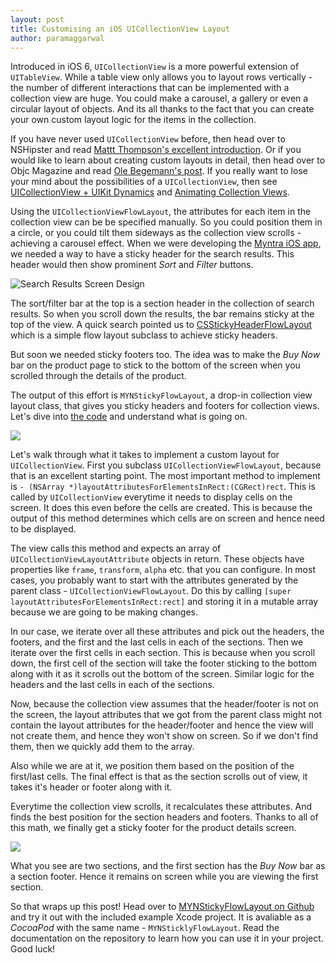 ```yaml
---
layout: post
title: Customising an iOS UICollectionView Layout
author: paramaggarwal
---
```


Introduced in iOS 6, `UICollectionView` is a more powerful extension of `UITableView`. While a table view only allows you to layout rows vertically - the number of different interactions that can be implemented with a collection view are huge. You could make a carousel, a gallery or even a circular layout of objects. And its all thanks to the fact that you can create your own custom layout logic for the items in the collection.

If you have never used `UICollectionView` before, then head over to NSHipster and read [Mattt Thompson's excellent introduction](http://nshipster.com/uicollectionview/). Or if you would like to learn about creating custom layouts in detail, then head over to Objc Magazine and read [Ole Begemann's post](http://www.objc.io/issue-3/collection-view-layouts.html). If you really want to lose your mind about the possibilities of a `UICollectionView`, then see [UICollectionView + UIKit Dynamics](http://www.objc.io/issue-5/collection-views-and-uidynamics.html) and [Animating Collection Views](http://www.objc.io/issue-12/collectionview-animations.html).

Using the `UICollectionViewFlowLayout`, the attributes for each item in the collection view can be be specified manually. So you could position them in a circle, or you could tilt them sideways as the collection view scrolls - achieving a carousel effect. When we were developing the [Myntra iOS app](https://itunes.apple.com/in/app/myntra-indias-fashion-store/id907394059?mt=8), we needed a way to have a sticky header for the search results. This header would then show prominent *Sort* and *Filter* buttons.

![Search Results Screen Design](https://31.media.tumblr.com/4d96a4d57547340292fe11fb37d95211/tumblr_inline_nan10mKktd1qbzhpz.png)

The sort/filter bar at the top is a section header in the collection of search results. So when you scroll down the results, the bar remains sticky at the top of the view. A quick search pointed us to [CSStickyHeaderFlowLayout](https://github.com/jamztang/CSStickyHeaderFlowLayout) which is a simple flow layout subclass to achieve sticky headers. 

But soon we needed sticky footers too. The idea was to make the *Buy Now* bar on the product page to stick to the bottom of the screen when you scrolled through the details of the product.

The output of this effort is `MYNStickyFlowLayout`, a drop-in collection view layout class, that gives you sticky headers and footers for collection views. Let's dive into [the code](https://github.com/myntra/MYNStickyFlowLayout/blob/master/Classes/MYNStickyFlowLayout.m) and understand what is going on.

![](http://myntra.myntassets.com/myx/images/Example.7fdcdb0de31e76c13eeb8ee61db5f06411aa6e43.gif)

Let's walk through what it takes to implement a custom layout for `UICollectionView`. First you subclass `UICollectionViewFlowLayout`, because that is an excellent starting point. The most important method to implement is `- (NSArray *)layoutAttributesForElementsInRect:(CGRect)rect`. This is called by `UICollectionView` everytime it needs to display cells on the screen. It does this even before the cells are created. This is because the output of this method determines which cells are on screen and hence need to be displayed.

The view calls this method and expects an array of `UICollectionViewLayoutAttribute` objects in return. These objects have properties like `frame`, `transform`, `alpha` etc. that you can configure. In most cases, you probably want to start with the attributes generated by the parent class - `UICollectionViewFlowLayout`. Do this by calling `[super layoutAttributesForElementsInRect:rect]` and storing it in a mutable array because we are going to be making changes.

In our case, we iterate over all these attributes and pick out the headers, the footers, and the first and the last cells in each of the sections. Then we iterate over the first cells in each section. This is because when you scroll down, the first cell of the section will take the footer sticking to the bottom along with it as it scrolls out the bottom of the screen. Similar logic for the headers and the last cells in each of the sections.

Now, because the collection view assumes that the header/footer is not on the screen, the layout attributes that we got from the parent class might not contain the layout attributes for the header/footer and hence the view will not create them, and hence they won't show on screen. So if we don't find them, then we quickly add them to the array.

Also while we are at it, we position them based on the position of the first/last cells. The final effect is that as the section scrolls out of view, it takes it's header or footer along with it.

Everytime the collection view scrolls, it recalculates these attributes. And finds the best position for the section headers and footers. Thanks to all of this math, we finally get a sticky footer for the product details screen.

![](http://myntra.myntassets.com/myx/images/Bag.e44c947f0fcaf4ef94e1674a29ea1baba1c98304.gif)

What you see are two sections, and the first section has the *Buy Now* bar as a section footer. Hence it remains on screen while you are viewing the first section.

So that wraps up this post! Head over to [MYNStickyFlowLayout on Github](https://github.com/myntra/MYNStickyFlowLayout) and try it out with the included example Xcode project. It is avaliable as a *CocoaPod* with the same name - `MYNSticklyFlowLayout`. Read the documentation on the repository to learn how you can use it in your project. Good luck!

